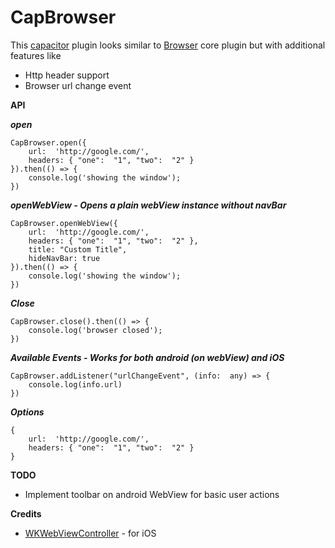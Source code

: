 # CapBrowser
This [capacitor](https://capacitor.ionicframework.com/) plugin looks similar to [Browser](https://capacitor.ionicframework.com/docs/apis/browser) core plugin but with additional features like 
 - Http header support
 - Browser url change event

**API** 

***open***

    CapBrowser.open({
        url:  'http://google.com/',
        headers: { "one":  "1", "two":  "2" }
    }).then(() => {
        console.log('showing the window');
    })

***openWebView - Opens a plain webView instance without navBar***

    CapBrowser.openWebView({
        url:  'http://google.com/',
        headers: { "one":  "1", "two":  "2" },
        title: "Custom Title",
        hideNavBar: true
    }).then(() => {
        console.log('showing the window');
    })

***Close***

    CapBrowser.close().then(() => {
	    console.log('browser closed');
    })
   
***Available Events - Works for both android (on webView) and iOS***

    CapBrowser.addListener("urlChangeEvent", (info:  any) => {
	    console.log(info.url)
    })

***Options***

    {
        url:  'http://google.com/',
        headers: { "one":  "1", "two":  "2" }
    }

**TODO**
 - Implement toolbar on android WebView for basic user actions

**Credits**
 - [WKWebViewController](https://github.com/Meniny/WKWebViewController) - for iOS
